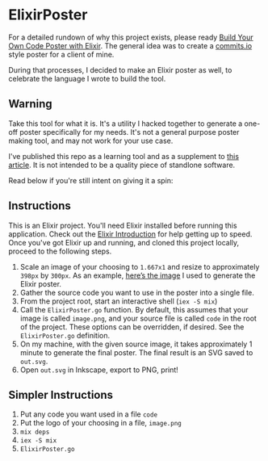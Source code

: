 # ElixirPoster

For a detailed rundown of why this project exists, please ready [Build Your Own Code Poster with Elixir](http://www.east5th.co/blog/2017/02/13/build-your-own-code-poster-with-elixir/). The general idea was to create a [commits.io](https://commits.io/) style poster for a client of mine.

During that processes, I decided to make an Elixir poster as well, to celebrate the language I wrote to build the tool.

## Warning

Take this tool for what it is. It's a utility I hacked together to generate a one-off poster specifically for my needs. It's not a general purpose poster making tool, and may not work for your use case.

I've published this repo as a learning tool and as a supplement to [this article](http://www.east5th.co/blog/2017/02/13/build-your-own-code-poster-with-elixir/). It is not intended to be a quality piece of standlone software.

Read below if you're still intent on giving it a spin:

## Instructions

This is an Elixir project. You'll need Elixir installed before running this application. Check out the [Elixir Introduction](http://elixir-lang.org/getting-started/introduction.html) for help getting up to speed. Once you've got Elixir up and running, and cloned this project locally, proceed to the following steps.

1. Scale an image of your choosing to `1.667x1` and resize to approximately `398px` by `300px`. As an example, [here’s the image](https://s3-us-west-1.amazonaws.com/www.east5th.co/img/poster_source_image.png) I used to generate the Elixir poster.
2. Gather the source code you want to use in the poster into a single file.
3. From the project root, start an interactive shell (`iex -S mix`)
4. Call the `ElixirPoster.go` function. By default, this assumes that your image is called `image.png`, and your source file is called `code` in the root of the project. These options can be overridden, if desired. See the `ElixirPoster.go` definition.
5. On my machine, with the given source image, it takes approximately 1 minute to generate the final poster. The final result is an SVG saved to `out.svg`.
6. Open `out.svg` in Inkscape, export to PNG, print!

## Simpler Instructions
1. Put any code you want used in a file `code`
2. Put the logo of your choosing in a file, `image.png`
3. `mix deps`
4. `iex -S mix`
5. `ElixirPoster.go`
